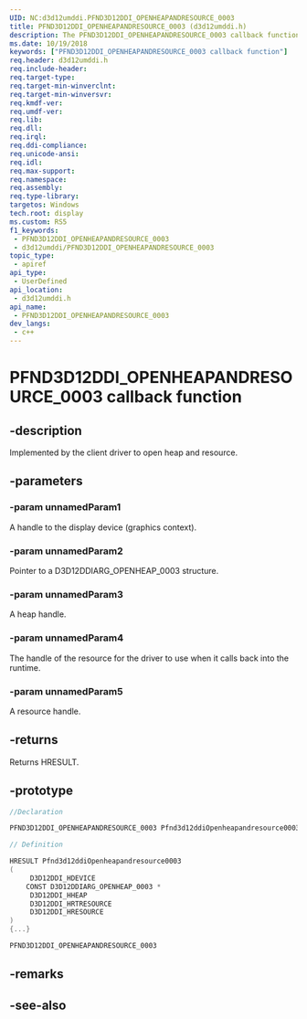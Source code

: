 ```yaml
---
UID: NC:d3d12umddi.PFND3D12DDI_OPENHEAPANDRESOURCE_0003
title: PFND3D12DDI_OPENHEAPANDRESOURCE_0003 (d3d12umddi.h)
description: The PFND3D12DDI_OPENHEAPANDRESOURCE_0003 callback function opens a heap and resource. The function is called by a client driver.
ms.date: 10/19/2018
keywords: ["PFND3D12DDI_OPENHEAPANDRESOURCE_0003 callback function"]
req.header: d3d12umddi.h
req.include-header: 
req.target-type: 
req.target-min-winverclnt: 
req.target-min-winversvr: 
req.kmdf-ver: 
req.umdf-ver: 
req.lib: 
req.dll: 
req.irql: 
req.ddi-compliance: 
req.unicode-ansi: 
req.idl: 
req.max-support: 
req.namespace: 
req.assembly: 
req.type-library: 
targetos: Windows
tech.root: display
ms.custom: RS5
f1_keywords:
 - PFND3D12DDI_OPENHEAPANDRESOURCE_0003
 - d3d12umddi/PFND3D12DDI_OPENHEAPANDRESOURCE_0003
topic_type:
 - apiref
api_type:
 - UserDefined
api_location:
 - d3d12umddi.h
api_name:
 - PFND3D12DDI_OPENHEAPANDRESOURCE_0003
dev_langs:
 - c++
---
```


# PFND3D12DDI_OPENHEAPANDRESOURCE_0003 callback function


## -description

Implemented by the client driver to open heap and resource.

## -parameters

### -param unnamedParam1

A handle to the display device (graphics context).

### -param unnamedParam2

Pointer to a D3D12DDIARG_OPENHEAP_0003 structure.

### -param unnamedParam3

A heap handle.

### -param unnamedParam4

The handle of the resource for the driver to use when it calls back into the runtime.

### -param unnamedParam5

A resource handle.

## -returns

Returns HRESULT.

## -prototype

```cpp
//Declaration

PFND3D12DDI_OPENHEAPANDRESOURCE_0003 Pfnd3d12ddiOpenheapandresource0003; 

// Definition

HRESULT Pfnd3d12ddiOpenheapandresource0003 
(
	 D3D12DDI_HDEVICE
	CONST D3D12DDIARG_OPENHEAP_0003 *
	 D3D12DDI_HHEAP
	 D3D12DDI_HRTRESOURCE
	 D3D12DDI_HRESOURCE
)
{...}

PFND3D12DDI_OPENHEAPANDRESOURCE_0003 


```

## -remarks

## -see-also

